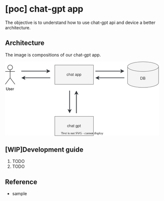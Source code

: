 # [poc] chat-gpt app
The objective is to understand how to use chat-gpt api and device a better architecture.

## Architecture
The image is compositions of our chat-gpt app.

![](./document/architecture.svg)

## [WIP]Development guide
1. TODO
2. TODO

## Reference
- sample